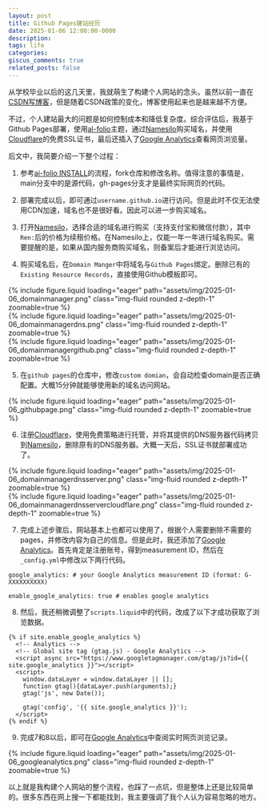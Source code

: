 ```yaml
---
layout: post
title: Github Pages建站经历
date: 2025-01-06 12:00:00-0000
description: 
tags: life
categories: 
giscus_comments: true
related_posts: false
---
```


从学校毕业以后的这几天里，我就萌生了构建个人网站的念头。虽然以前一直在[CSDN写博客](https://blog.csdn.net/u012348774)，但是随着CSDN政策的变化，博客使用起来也是越来越不方便。

不过，个人建站最大的问题是如何控制成本和降低复杂度。综合评估后，我基于Github Pages部署，使用[al-folio](https://alshedivat.github.io/al-folio/)主题，通过[Namesilo](https://www.namesilo.com/)购买域名，并使用[Cloudflare](https://www.cloudflare.com/)的免费SSL证书，最后还插入了[Google Analytics](https://marketingplatform.google.com/about/analytics/)查看网页浏览量。

后文中，我简要介绍一下整个过程：

1. 参考[ai-folio INSTALL](https://github.com/alshedivat/al-folio/blob/main/INSTALL.md#recommended-approach)的流程，fork仓库和修改名称。值得注意的事情是，main分支中的是源代码，gh-pages分支才是最终实际网页的代码。

2. 部署完成以后，即可通过`username.github.io`进行访问。但是此时不仅无法使用CDN加速，域名也不是很好看。因此可以进一步购买域名。

3. 打开[Namesilo](https://www.namesilo.com/)，选择合适的域名进行购买（支持支付宝和微信付款），其中`Ren:`后的价格为续租价格。在Namesilo上，仅能一年一年进行域名购买。需要提醒的是，如果从国内服务商购买域名，则备案后才能进行浏览访问。

4. 购买域名后，在`Domain Manger`中将域名与`Github Pages`绑定。删除已有的`Existing Resource Records`，直接使用Github模板即可。

<div class="row mt-3">
    <div class="col-sm mt-3 mt-md-0">
        {% include figure.liquid loading="eager" path="assets/img/2025-01-06_domainmanager.png" class="img-fluid rounded z-depth-1" zoomable=true %}
    </div>
</div>

<div class="row mt-3">
    <div class="col-sm mt-3 mt-md-0">
        {% include figure.liquid loading="eager" path="assets/img/2025-01-06_domainmanagerdns.png" class="img-fluid rounded z-depth-1" zoomable=true %}
    </div>
</div>

<div class="row mt-3">
    <div class="col-sm mt-3 mt-md-0">
        {% include figure.liquid loading="eager" path="assets/img/2025-01-06_domainmanagergithub.png" class="img-fluid rounded z-depth-1" zoomable=true %}
    </div>
</div>

5. 在`github pages`的仓库中，修改`custom domian`，会自动检查domain是否正确配置。大概15分钟就能够使用新的域名访问网站。

<div class="row mt-3">
    <div class="col-sm mt-3 mt-md-0">
        {% include figure.liquid loading="eager" path="assets/img/2025-01-06_githubpage.png" class="img-fluid rounded z-depth-1" zoomable=true %}
    </div>
</div>

6. 注册[Cloudflare](https://www.cloudflare.com/)，使用免费策略进行托管，并将其提供的DNS服务器代码拷贝到[Namesilo](https://www.namesilo.com/)，删除原有的DNS服务器。大概一天后，SSL证书就部署成功了。

<div class="row mt-3">
    <div class="col-sm mt-3 mt-md-0">
        {% include figure.liquid loading="eager" path="assets/img/2025-01-06_domainmanagerdnsserver.png" class="img-fluid rounded z-depth-1" zoomable=true %}
    </div>
</div>

<div class="row mt-3">
    <div class="col-sm mt-3 mt-md-0">
        {% include figure.liquid loading="eager" path="assets/img/2025-01-06_domainmanagerdnsservercloudflare.png" class="img-fluid rounded z-depth-1" zoomable=true %}
    </div>
</div>

7. 完成上述步骤后，网站基本上也都可以使用了，根据个人需要删除不需要的pages，并修改内容为自己的信息。但是此时，我还添加了[Google Analytics](https://marketingplatform.google.com/about/analytics/)。首先肯定是注册账号，得到measurement ID，然后在`_config.yml`中修改以下两行代码。

```
google_analytics: # your Google Analytics measurement ID (format: G-XXXXXXXXXX)

enable_google_analytics: true # enables google analytics
```

8. 然后，我还稍微调整了`scripts.liquid`中的代码，改成了以下才成功获取了浏览数据。

```
{% if site.enable_google_analytics %}
  <!-- Analytics -->
  <!-- Global site tag (gtag.js) - Google Analytics -->
  <script async src="https://www.googletagmanager.com/gtag/js?id={{ site.google_analytics }}"></script>
  <script>
    window.dataLayer = window.dataLayer || [];
    function gtag(){dataLayer.push(arguments);}
    gtag('js', new Date());

    gtag('config', '{{ site.google_analytics }}');
  </script>
{% endif %}
```

9. 完成7和8以后，即可在[Google Analytics](https://marketingplatform.google.com/about/analytics/)中查阅实时网页浏览记录。

<div class="row mt-3">
    <div class="col-sm mt-3 mt-md-0">
        {% include figure.liquid loading="eager" path="assets/img/2025-01-06_googleanalytics.png" class="img-fluid rounded z-depth-1" zoomable=true %}
    </div>
</div>

以上就是我构建个人网站的整个流程，也踩了一点坑，但是整体上还是比较简单的。很多东西在网上搜一下都能找到，我主要强调了我个人认为容易忽略的地方。